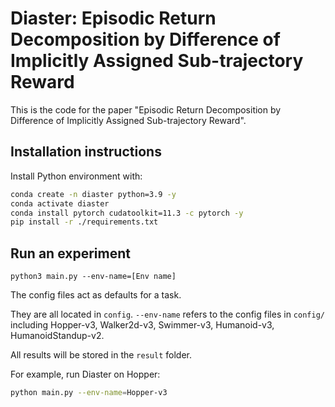 # Diaster: Episodic Return Decomposition by Difference of Implicitly Assigned Sub-trajectory Reward

This is the code for the paper "Episodic Return Decomposition by Difference of Implicitly Assigned Sub-trajectory Reward".

## Installation instructions

Install Python environment with:

```bash
conda create -n diaster python=3.9 -y
conda activate diaster
conda install pytorch cudatoolkit=11.3 -c pytorch -y
pip install -r ./requirements.txt
```

## Run an experiment 

```shell
python3 main.py --env-name=[Env name] 
```

The config files act as defaults for a task. 

They are all located in `config`.
`--env-name` refers to the config files in `config/` including Hopper-v3, Walker2d-v3, Swimmer-v3, Humanoid-v3, HumanoidStandup-v2.

All results will be stored in the `result` folder.

For example, run Diaster on Hopper:

```bash
python main.py --env-name=Hopper-v3
```
